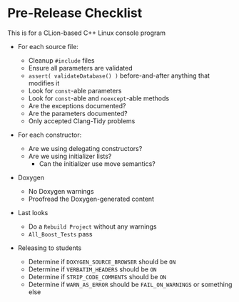 Pre-Release Checklist
=====================

This is for a CLion-based C++ Linux console program

- For each source file:
    - Cleanup `#include` files
    - Ensure all parameters are validated
    - `assert( validateDatabase() )` before-and-after anything that modifies it
    - Look for `const`-able parameters
    - Look for `const`-able and `noexcept`-able methods
    - Are the exceptions documented?
    - Are the parameters documented?
    - Only accepted Clang-Tidy problems

- For each constructor:
  - Are we using delegating constructors?
  - Are we using initializer lists?  
     - Can the initializer use move semantics? 

- Doxygen
    - No Doxygen warnings
    - Proofread the Doxygen-generated content

- Last looks
    - Do a `Rebuild Project` without any warnings
    - `All_Boost_Tests` pass

- Releasing to students
    - Determine if `DOXYGEN_SOURCE_BROWSER` should be `ON`
    - Determine if `VERBATIM_HEADERS` should be `ON`
    - Determine if `STRIP_CODE_COMMENTS` should be `ON`
    - Determine if `WARN_AS_ERROR` should be `FAIL_ON_WARNINGS` or something else